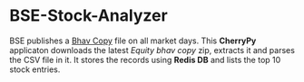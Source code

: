 # BSE-Stock-Analyzer
BSE publishes a [Bhav Copy](https://www.bseindia.com/markets/MarketInfo/BhavCopy.aspx) file on all market days. This **CherryPy** applicaton downloads the latest _Equity bhav copy_ zip, extracts it and parses the CSV file in it. It stores the records using **Redis DB** and lists the top 10 stock entries.